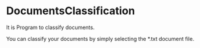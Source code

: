 # DocumentsClassification

It is Program to classify documents.


You can classify your documents by simply selecting the *.txt document file.


